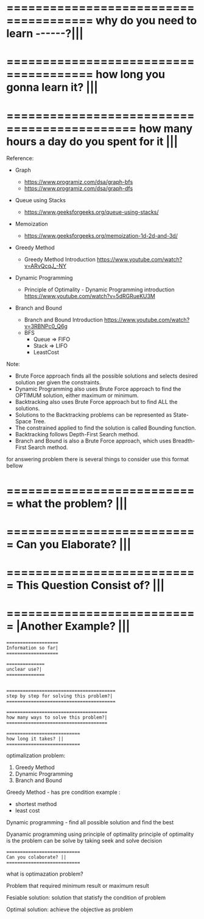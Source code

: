 ======================================
why do you need to learn ------?|||
======================================

======================================
how long you gonna learn it? |||
======================================

============================================
how many hours a day do you spent for it |||
============================================

Reference:

- Graph

  - https://www.programiz.com/dsa/graph-bfs
  - https://www.programiz.com/dsa/graph-dfs

- Queue using Stacks

  - https://www.geeksforgeeks.org/queue-using-stacks/

- Memoization

  - https://www.geeksforgeeks.org/memoization-1d-2d-and-3d/

- Greedy Method

  - Greedy Method Introduction <https://www.youtube.com/watch?v=ARvQcqJ_-NY>

- Dynamic Programming

  - Principle of Optimality - Dynamic Programming introduction <https://www.youtube.com/watch?v=5dRGRueKU3M>

- Branch and Bound
  - Branch and Bound Introduction <https://www.youtube.com/watch?v=3RBNPc0_Q6g>
  - BFS
    - Queue => FIFO
    - Stack => LIFO
    - LeastCost

Note:

- Brute Force approach finds all the possible solutions and selects desired solution per given the constraints.
- Dynamic Programming also uses Brute Force approach to find the OPTIMUM solution, either maximum or minimum.
- Backtracking also uses Brute Force approach but to find ALL the solutions.
- Solutions to the Backtracking problems can be represented as State-Space Tree.
- The constrained applied to find the solution is called Bounding function.
- Backtracking follows Depth-First Search method.
- Branch and Bound is also a Brute Force approach, which uses Breadth-First Search method.

for answering problem there is several things to consider
use this format bellow

===========================
what the problem? |||
===========================

===========================
Can you Elaborate? |||
===========================

===========================
This Question Consist of? |||
===========================

===========================
|Another Example? |||
===========================

    ===================
    Information so far|
    ===================

    ==============
    unclear use?|
    ==============


    ========================================
    step by step for solving this problem?|
    ========================================

    =====================================
    how many ways to solve this problem?|
    =====================================

    ===========================
    how long it takes? ||
    ===========================

optimalization problem:

1. Greedy Method
2. Dynamic Programming
3. Branch and Bound

Greedy Method - has pre condition
example :

- shortest method
- least cost

Dynamic programming - find all possible solution and find the best

Dyanamic programming using principle of optimality
principle of optimality is the problem can be solve by taking seek and solve decision

    ===========================
    Can you colaborate? ||
    ===========================

what is optimazation problem?

Problem that required minimum result or maximum result

Fesiable solution:
solution that statisfy the condition of problem

Optimal solution:
achieve the objective as problem
